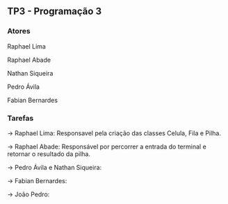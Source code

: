 ## TP3 - Programação 3

### Atores

Raphael Lima

Raphael Abade

Nathan Siqueira

Pedro Ávila

Fabian Bernardes

### Tarefas

-> Raphael Lima: Responsavel pela criação das classes Celula, Fila e Pilha.

-> Raphael Abade: Responsável por percorrer a entrada do terminal e retornar o resultado da pilha.

-> Pedro Ávila e Nathan Siqueira:

-> Fabian Bernardes: 

-> João Pedro: 


